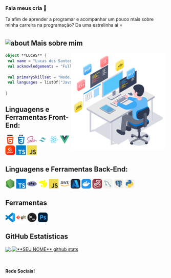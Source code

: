 ### Fala meus cria 👋

Ta afim de aprender a programar e acompanhar um pouco mais sobre minha carreira na programação? Da uma estrelinha ai ⭐ 

## <img width="45" alt="about" src="https://raw.github.com/elizarov/elizarov/master/about.png"> Mais sobre mim

<img align="right" width="300" src="46207-programmer-1.gif" />

```kotlin
object **LUCAS** {
 val name = "Lucas dos Santos Pardinho"
 val acknowledgements = "Full Stack Developer"
 
 val primarySkillset = "Node.js ReactJS, AWS, Node, React, NestJS, Vue,"
 val languages = listOf("JavaScript", "Python", "MySql", "PHP",) 

}
```

## **Linguagens e Ferramentas Front-End:**  


<code><img height="30" src="https://raw.githubusercontent.com/github/explore/80688e429a7d4ef2fca1e82350fe8e3517d3494d/topics/html/html.png"></code>
<code><img height="30" src="https://raw.githubusercontent.com/github/explore/80688e429a7d4ef2fca1e82350fe8e3517d3494d/topics/css/css.png"></code>
<code><img height="30" src="https://raw.githubusercontent.com/github/explore/80688e429a7d4ef2fca1e82350fe8e3517d3494d/topics/sass/sass.png"></code>
<code><img height="30" src="https://raw.githubusercontent.com/github/explore/80688e429a7d4ef2fca1e82350fe8e3517d3494d/topics/tailwind/tailwind.png"></code>
<code><img height="30" src="https://raw.githubusercontent.com/github/explore/80688e429a7d4ef2fca1e82350fe8e3517d3494d/topics/react/react.png"></code>
<code><img height="30" src="https://raw.githubusercontent.com/github/explore/80688e429a7d4ef2fca1e82350fe8e3517d3494d/topics/vue/vue.png"></code>
<code><img height="30" src="https://raw.githubusercontent.com/tandpfun/skill-icons/d1c752b99bb25a0e5aa363bae1db2809173ee966/icons/JQuery.svg"></code>
<code><img height="30" src="https://raw.githubusercontent.com/github/explore/80688e429a7d4ef2fca1e82350fe8e3517d3494d/topics/typescript/typescript.png"></code>
<code><img height="30" src="https://raw.githubusercontent.com/github/explore/80688e429a7d4ef2fca1e82350fe8e3517d3494d/topics/javascript/javascript.png"></code>


## **Linguagens e Ferramentas Back-End:**  

<code><img height="30" src="https://raw.githubusercontent.com/github/explore/80688e429a7d4ef2fca1e82350fe8e3517d3494d/topics/nodejs/nodejs.png"></code>
<code><img height="30" src="https://raw.githubusercontent.com/github/explore/80688e429a7d4ef2fca1e82350fe8e3517d3494d/topics/typescript/typescript.png"></code>
<code><img height="30" src="https://raw.githubusercontent.com/github/explore/80688e429a7d4ef2fca1e82350fe8e3517d3494d/topics/php/php.png"></code>
<code><img height="30" src="https://raw.githubusercontent.com/nimasfl/nestjs-icons/325530fd2b05f354d44ce5cf94c056dde019a8fe/nest-controller.svg"></code>
<code><img height="30" src="https://raw.githubusercontent.com/github/explore/80688e429a7d4ef2fca1e82350fe8e3517d3494d/topics/javascript/javascript.png"></code>
<code><img height="30" src="https://raw.githubusercontent.com/github/explore/80688e429a7d4ef2fca1e82350fe8e3517d3494d/topics/aws/aws.png"></code>
<code><img height="30" src="https://raw.githubusercontent.com/tandpfun/skill-icons/d1c752b99bb25a0e5aa363bae1db2809173ee966/icons/Azure-Dark.svg"></code>
<code><img height="30" src="https://raw.githubusercontent.com/tandpfun/skill-icons/d1c752b99bb25a0e5aa363bae1db2809173ee966/icons/Docker.svg"></code>
<code><img height="30" src="https://raw.githubusercontent.com/tandpfun/skill-icons/d1c752b99bb25a0e5aa363bae1db2809173ee966/icons/Jest.svg"></code>
<code><img height="30" src="https://raw.githubusercontent.com/tandpfun/skill-icons/d1c752b99bb25a0e5aa363bae1db2809173ee966/icons/MySQL-Light.svg"></code>
<code><img height="30" src="https://raw.githubusercontent.com/tandpfun/skill-icons/d1c752b99bb25a0e5aa363bae1db2809173ee966/icons/PostgreSQL-Light.svg"></code>
<code><img height="30" src="https://raw.githubusercontent.com/tandpfun/skill-icons/d1c752b99bb25a0e5aa363bae1db2809173ee966/icons/Python-Light.svg"></code>

## **Ferramentas**  

<code><img height="30" src="https://raw.githubusercontent.com/github/explore/80688e429a7d4ef2fca1e82350fe8e3517d3494d/topics/visual-studio-code/visual-studio-code.png"></code>
<code><img height="30" src="https://raw.githubusercontent.com/github/explore/80688e429a7d4ef2fca1e82350fe8e3517d3494d/topics/git/git.png"></code>
<code><img height="30" src="https://raw.githubusercontent.com/github/explore/80688e429a7d4ef2fca1e82350fe8e3517d3494d/topics/terminal/terminal.png"></code>
<code><img height="30" src="https://raw.githubusercontent.com/tandpfun/skill-icons/d1c752b99bb25a0e5aa363bae1db2809173ee966/icons/Photoshop.svg"></code>


## **GitHub Estatísticas**

<a href="https://github.com/lucas3322">
  <img align="center" src="https://github-readme-stats.vercel.app/api/top-langs/?username=lucas3322&theme=dracula&hide_langs_below=1" />
</a>

<a href="https://github.com/lucas3322">
 <img align="center" src="https://github-readme-stats.vercel.app/api?username=vanessaswerts&show_icons=true&theme=dracula&line_height=27" alt="**SEU NOME** github stats"/>
</a>

[website]: https://codedev.ga/
[twitter]: https://twitter.com/SEUTWITTER
[youtube]: https://www.youtube.com/user/SEUYOUTUBE/
[instagram]: https://www.instagram.com/SEUINSTAGRAM/
[linkedin]: https://www.linkedin.com/in/SEULINKEDIN/
<br>

#### Rede Sociais!



